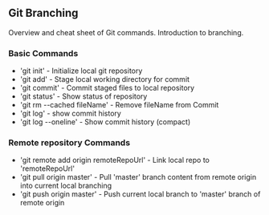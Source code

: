 ## Git Branching

Overview and cheat sheet of Git commands. Introduction to branching.

### Basic Commands
* 'git init' - Initialize local git repository
* 'git add' - Stage local working directory for commit
* 'git commit' - Commit staged files to local repository
* 'git status' - Show status of repository
* 'git rm --cached fileName' - Remove fileName from Commit
* 'git log' - show commit history
* 'git log --oneline' - Show commit history (compact)


### Remote repository Commands

* 'git remote add origin remoteRepoUrl' - Link local repo to 'remoteRepoUrl'
* 'git pull origin master' - Pull 'master' branch content from remote origin into current local branching
* 'git push origin master' - Push current local branch to 'master' branch of remote origin
